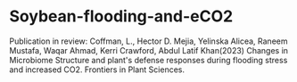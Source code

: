 # Soybean-flooding-and-eCO2
Publication in review: Coffman, L., Hector D. Mejia, Yelinska Alicea, Raneem Mustafa, Waqar Ahmad, Kerri Crawford, Abdul Latif Khan(2023) Changes in Microbiome Structure and plant's defense responses during flooding stress and increased CO2. Frontiers in Plant Sciences.
